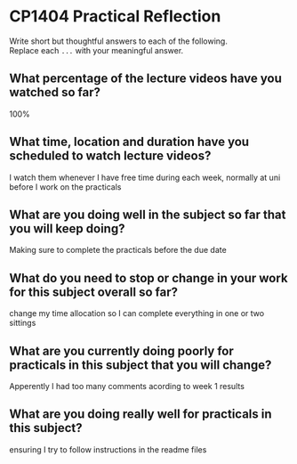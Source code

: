 # CP1404 Practical Reflection

Write short but thoughtful answers to each of the following.  
Replace each `...` with your meaningful answer.

## What percentage of the lecture videos have you watched so far?

100%

## What time, location and duration have you scheduled to watch lecture videos?

I watch them whenever I have free time during each week, normally at uni before I work on the practicals

## What are you doing well in the subject so far that you will keep doing?

Making sure to complete the practicals before the due date

## What do you need to stop or change in your work for this subject overall so far?

change my time allocation so I can complete everything in one or two sittings

## What are you currently doing poorly for practicals in this subject that you will change?

Apperently I had too many comments acording to week 1 results

## What are you doing really well for practicals in this subject?

ensuring I try to follow instructions in the readme files
